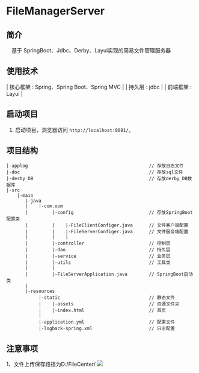 # FileManagerServer

## 简介

&emsp;基于 SpringBoot、Jdbc、Derby、Layui实现的简易文件管理服务器

## 使用技术


| 核心框架 : Spring、Spring Boot、Spring MVC |
| 持久层   : jdbc                            |
| 前端框架 : Layui                           |

## 启动项目

1. 启动项目，浏览器访问 `http://localhost:8081/`。 

## 项目结构

```text
|-applog                                             // 存放日志文件
|-doc                                                // 存放sql文件
|-derby_DB                                           // 存放derby_DB数据库
|-src                                            
    |-main
       |-java
       |    |-com.oom
       |         |-config                            // 存放SpringBoot配置类
       |         |    |-FileClientConfiger.java      // 文件客户端配置
       |         |    |-FileServerConfiger.java      // 文件服务端配置
       |         |    |
       |         |-controller                    	 // 控制层
       |         |-dao                               // 持久层
       |         |-service                           // 业务层
       |         |-utils                             // 工具类
       |         |
       |         |-FileServerApplication.java        // SpringBoot启动类
       |              
       |-resources
            |-static                                 // 静态文件
            |    |-assets                            // 资源文件夹
            |    |-index.html                        // 首页
            |
            |-application.yml                        // 配置文件
            |-logback-spring.xml                     // 日志配置
```
## 注意事项
1、文件上传保存路径为D:/FileCenter/
![](../项目运行页面.jpg)

